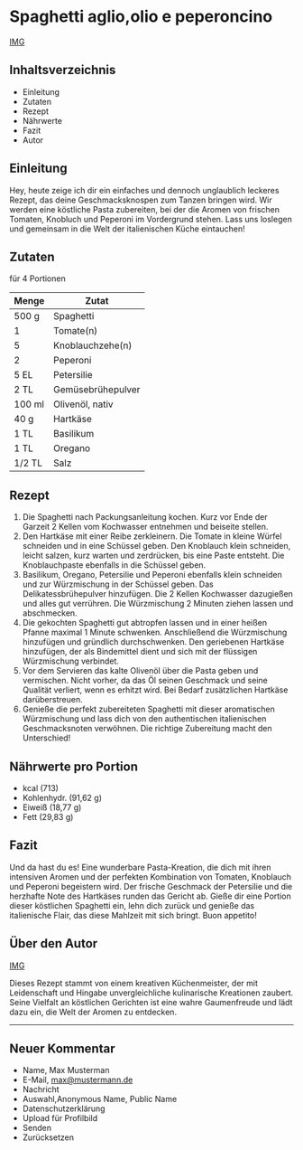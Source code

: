 # Spaghetti aglio,olio e peperoncino

<!-- Img -->
[IMG]()
<!-- Img -->

## Inhaltsverzeichnis
- Einleitung
- Zutaten
- Rezept
- Nährwerte
- Fazit
- Autor

<!-- -->

## Einleitung

Hey, heute zeige ich dir ein einfaches und dennoch unglaublich leckeres Rezept, das deine Geschmacksknospen zum Tanzen bringen wird. Wir werden eine köstliche Pasta zubereiten, bei der die Aromen von frischen Tomaten, Knobluch und Peperoni im Vordergrund stehen. Lass uns loslegen und gemeinsam in die Welt der italienischen Küche eintauchen!


## Zutaten 
für 4 Portionen

| Menge | Zutat | 
|---|---|
| 500 g | Spaghetti |
| 1 | Tomate(n) |
| 5 | Knoblauchzehe(n) |
| 2 | Peperoni |
| 5 EL | Petersilie |
| 2 TL | Gemüsebrühepulver |
| 100 ml | Olivenöl, nativ |
| 40 g | Hartkäse |
| 1 TL | Basilikum |
| 1 TL | Oregano |
| 1/2 TL | Salz |

## Rezept

1. Die Spaghetti nach Packungsanleitung kochen. Kurz vor Ende der Garzeit 2 Kellen vom Kochwasser entnehmen und beiseite stellen.
2. Den Hartkäse mit einer Reibe zerkleinern. Die Tomate in kleine Würfel schneiden und in eine Schüssel geben. Den Knoblauch klein schneiden, leicht salzen, kurz warten und zerdrücken, bis eine Paste entsteht. Die Knoblauchpaste ebenfalls in die Schüssel geben.
3. Basilikum, Oregano, Petersilie und Peperoni ebenfalls klein schneiden und zur Würzmischung in der Schüssel geben. Das Delikatessbrühepulver hinzufügen. Die 2 Kellen Kochwasser dazugießen und alles gut verrühren. Die Würzmischung 2 Minuten ziehen lassen und abschmecken.
4. Die gekochten Spaghetti gut abtropfen lassen und in einer heißen Pfanne maximal 1 Minute schwenken. Anschließend die Würzmischung hinzufügen und gründlich durchschwenken. Den geriebenen Hartkäse hinzufügen, der als Bindemittel dient und sich mit der flüssigen Würzmischung verbindet.
5. Vor dem Servieren das kalte Olivenöl über die Pasta geben und vermischen. Nicht vorher, da das Öl seinen Geschmack und seine Qualität verliert, wenn es erhitzt wird. Bei Bedarf zusätzlichen Hartkäse darüberstreuen.
6. Genieße die perfekt zubereiteten Spaghetti mit dieser aromatischen Würzmischung und lass dich von den authentischen italienischen Geschmacksnoten verwöhnen. Die richtige Zubereitung macht den Unterschied!

## Nährwerte pro Portion

- kcal (713)
- Kohlenhydr. (91,62 g)
- Eiweiß (18,77 g)
- Fett (29,83 g)

## Fazit

Und da hast du es! Eine wunderbare Pasta-Kreation, die dich mit ihren intensiven Aromen und der perfekten Kombination von Tomaten, Knoblauch und Peperoni begeistern wird. Der frische Geschmack der Petersilie und die herzhafte Note des Hartkäses runden das Gericht ab. Gieße dir eine Portion dieser köstlichen Spaghetti ein, lehn dich zurück und genieße das italienische Flair, das diese Mahlzeit mit sich bringt. Buon appetito!


## Über den Autor

<!-- Img -->
[IMG]()
<!-- Img -->

Dieses Rezept stammt von einem kreativen Küchenmeister, der mit Leidenschaft und Hingabe unvergleichliche kulinarische Kreationen zaubert. Seine Vielfalt an köstlichen Gerichten ist eine wahre Gaumenfreude und lädt dazu ein, die Welt der Aromen zu entdecken.

---

## Neuer Kommentar

- Name, Max Musterman
- E-Mail, max@mustermann.de
- Nachricht
- Auswahl,Anonymous Name, Public Name
- Datenschutzerklärung
- Upload für Profilbild
- Senden
- Zurücksetzen
